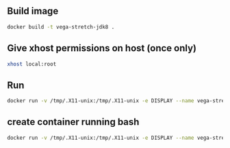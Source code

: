 ## Build image
```sh
docker build -t vega-stretch-jdk8 .
```

## Give xhost permissions on host (once only)
```sh
xhost local:root
```

## Run
```sh
docker run -v /tmp/.X11-unix:/tmp/.X11-unix -e DISPLAY --name vega-stretch-jdk8-running --rm -i -t vega-stretch-jdk8
```

## create container running bash
```sh
docker run -v /tmp/.X11-unix:/tmp/.X11-unix -e DISPLAY --name vega-stretch-jdk8-bash --rm -i -t vega-stretch-jdk8 bash
```

